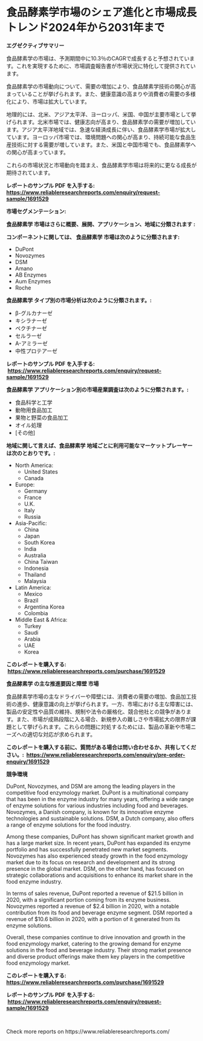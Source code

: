 <p><h1>食品酵素学市場のシェア進化と市場成長トレンド2024年から2031年まで</h1></p><p><strong>エグゼクティブサマリー</strong></p>
<p><p>食品酵素学の市場は、予測期間中に10.3％のCAGRで成長すると予想されています。これを実現するために、市場調査報告書が市場状況に特化して提供されています。</p><p>食品酵素学の市場動向について、需要の増加により、食品酵素学技術の関心が高まっていることが挙げられます。また、健康意識の高まりや消費者の需要の多様化により、市場は拡大しています。</p><p>地理的には、北米、アジア太平洋、ヨーロッパ、米国、中国が主要市場として挙げられます。北米市場では、健康志向が高まり、食品酵素学の需要が増加しています。アジア太平洋地域では、急速な経済成長に伴い、食品酵素学市場が拡大しています。ヨーロッパ市場では、環境問題への関心が高まり、持続可能な食品生産技術に対する需要が増しています。また、米国と中国市場でも、食品酵素学への関心が高まっています。</p><p>これらの市場状況と市場動向を踏まえ、食品酵素学市場は将来的に更なる成長が期待されています。</p></p>
<p><strong>レポートのサンプル PDF を入手する: <a href="https://www.reliableresearchreports.com/enquiry/request-sample/1691529">https://www.reliableresearchreports.com/enquiry/request-sample/1691529</a></strong></p>
<p><strong>市場セグメンテーション:</strong></p>
<p><strong> 食品酵素学 市場はさらに概要、展開、アプリケーション、地域に分類されます :</strong></p>
<p><strong>コンポーネントに関しては、 食品酵素学 市場は次のように分類されます: &nbsp;</strong></p>
<p><ul><li>DuPont</li><li>Novozymes</li><li>DSM</li><li>Amano</li><li>AB Enzymes</li><li>Aum Enzymes</li><li>Roche</li></ul></p>
<p><strong> 食品酵素学 タイプ別の市場分析は次のように分類されます。:</strong></p>
<p><ul><li>β-グルカナーゼ</li><li>キシラナーゼ</li><li>ペクチナーゼ</li><li>セルラーゼ</li><li>A-アミラーゼ</li><li>中性プロテアーゼ</li></ul></p>
<p><strong>レポートのサンプル PDF を入手する: &nbsp;<a href="https://www.reliableresearchreports.com/enquiry/request-sample/1691529">https://www.reliableresearchreports.com/enquiry/request-sample/1691529</a></strong></p>
<p><strong> 食品酵素学 アプリケーション別の市場産業調査は次のように分類されます。:</strong></p>
<p><ul><li>食品科学と工学</li><li>動物用食品加工</li><li>果物と野菜の食品加工</li><li>オイル処理</li><li>[その他]</li></ul></p>
<p><strong>地域に関して言えば、食品酵素学 地域ごとに利用可能なマーケットプレーヤーは次のとおりです。:</strong></p>
<p><ul>
    <li>
        North America:
        <ul>
            <li>United States</li>
            <li>Canada</li>
        </ul>
    </li>
    <li>
        Europe:
        <ul>
            <li>Germany</li>
            <li>France</li>
            <li>U.K.</li>
            <li>Italy</li>
            <li>Russia</li>
        </ul>
    </li>
    <li>
        Asia-Pacific:
        <ul>
            <li>China</li>
            <li>Japan</li>
            <li>South Korea</li>
            <li>India</li>
            <li>Australia</li>
            <li>China Taiwan</li>
            <li>Indonesia</li>
            <li>Thailand</li>
            <li>Malaysia</li>
        </ul>
    </li>
    <li>
        Latin America:
        <ul>
            <li>Mexico</li>
            <li>Brazil</li>
            <li>Argentina Korea</li>
            <li>Colombia</li>
        </ul>
    </li>
    <li>
        Middle East & Africa:
        <ul>
            <li>Turkey</li>
            <li>Saudi</li>
            <li>Arabia</li>
            <li>UAE</li>
            <li>Korea</li>
        </ul>
    </li>
    </ul></p>
<p><strong>このレポートを購入する: &nbsp;<a href="https://www.reliableresearchreports.com/purchase/1691529">https://www.reliableresearchreports.com/purchase/1691529</a></strong></p>
<p><strong>食品酵素学 の主な推進要因と障壁 市場</strong></p>
<p><p>食品酵素学市場の主なドライバーや障壁には、消費者の需要の増加、食品加工技術の進歩、健康意識の向上が挙げられます。一方、市場における主な障害には、製品の安定性や品質の維持、規制や法令の厳格化、競合他社との競争があります。また、市場が成熟段階に入る場合、新規参入の難しさや市場拡大の限界が課題として挙げられます。これらの問題に対処するためには、製品の革新や市場ニーズへの適切な対応が求められます。</p></p>
<p><strong>このレポートを購入する前に、質問がある場合は問い合わせるか、共有してください。:&nbsp; <a href="https://www.reliableresearchreports.com/enquiry/pre-order-enquiry/1691529">https://www.reliableresearchreports.com/enquiry/pre-order-enquiry/1691529</a></strong></p>
<p><strong>競争環境</strong></p>
<p><p>DuPont, Novozymes, and DSM are among the leading players in the competitive food enzymology market. DuPont is a multinational company that has been in the enzyme industry for many years, offering a wide range of enzyme solutions for various industries including food and beverages. Novozymes, a Danish company, is known for its innovative enzyme technologies and sustainable solutions. DSM, a Dutch company, also offers a range of enzyme solutions for the food industry.</p><p>Among these companies, DuPont has shown significant market growth and has a large market size. In recent years, DuPont has expanded its enzyme portfolio and has successfully penetrated new market segments. Novozymes has also experienced steady growth in the food enzymology market due to its focus on research and development and its strong presence in the global market. DSM, on the other hand, has focused on strategic collaborations and acquisitions to enhance its market share in the food enzyme industry.</p><p>In terms of sales revenue, DuPont reported a revenue of $21.5 billion in 2020, with a significant portion coming from its enzyme business. Novozymes reported a revenue of $2.4 billion in 2020, with a notable contribution from its food and beverage enzyme segment. DSM reported a revenue of $10.6 billion in 2020, with a portion of it generated from its enzyme solutions.</p><p>Overall, these companies continue to drive innovation and growth in the food enzymology market, catering to the growing demand for enzyme solutions in the food and beverage industry. Their strong market presence and diverse product offerings make them key players in the competitive food enzymology market.</p></p>
<p><strong>このレポートを購入する: &nbsp; <a href="https://www.reliableresearchreports.com/purchase/1691529">https://www.reliableresearchreports.com/purchase/1691529</a></strong></p>
<p><strong>レポートのサンプル PDF を入手する: &nbsp;<a href="https://www.reliableresearchreports.com/enquiry/request-sample/1691529">https://www.reliableresearchreports.com/enquiry/request-sample/1691529</a></strong><strong></strong></p>
<p>&nbsp;</p>
<p>Check more reports on https://www.reliableresearchreports.com/</p>